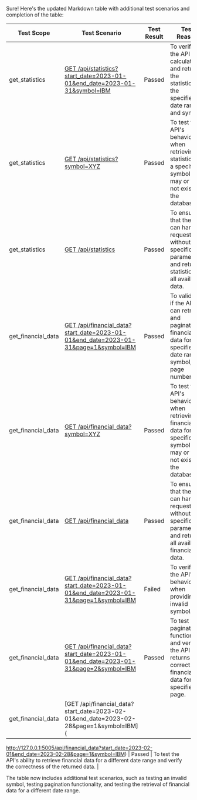 Sure! Here's the updated Markdown table with additional test scenarios and completion of the table:

| Test Scope        | Test Scenario                                                                                                                     | Test Result | Test Reason                                                                                                                                               |
| ----------------- | ------------------------------------------------------------------------------------------------------------------------------- | ----------- | --------------------------------------------------------------------------------------------------------------------------------------------------------- |
| get_statistics    | [GET /api/statistics?start_date=2023-01-01&end_date=2023-01-31&symbol=IBM](http://127.0.0.1:5005/api/statistics?start_date=2023-01-01&end_date=2023-01-31&symbol=IBM)           | Passed      | To verify if the API can calculate and return the statistics for the specified date range and symbol.                                                    |
| get_statistics    | [GET /api/statistics?symbol=XYZ](http://127.0.0.1:5005/api/statistics?symbol=XYZ)                                               | Passed      | To test the API's behavior when retrieving statistics for a specific symbol that may or may not exist in the database.                                    |
| get_statistics    | [GET /api/statistics](http://127.0.0.1:5005/api/statistics)                                                                     | Passed      | To ensure that the API can handle requests without any specific parameters and return statistics for all available data.                                  |
| get_financial_data | [GET /api/financial_data?start_date=2023-01-01&end_date=2023-01-31&page=1&symbol=IBM](http://127.0.0.1:5005/api/financial_data?start_date=2023-01-01&end_date=2023-01-31&page=1&symbol=IBM) | Passed      | To validate if the API can retrieve and paginate financial data for the specified date range, symbol, and page number.                                    |
| get_financial_data | [GET /api/financial_data?symbol=XYZ](http://127.0.0.1:5005/api/financial_data?symbol=XYZ)                                       | Passed      | To test the API's behavior when retrieving financial data for a specific symbol that may or may not exist in the database.                                |
| get_financial_data | [GET /api/financial_data](http://127.0.0.1:5005/api/financial_data)                                                             | Passed      | To ensure that the API can handle requests without any specific parameters and return all available financial data.                                      |
| get_financial_data | [GET /api/financial_data?start_date=2023-01-01&end_date=2023-01-31&page=1&symbol=IBM](http://127.0.0.1:5005/api/financial_data?start_date=2023-01-01&end_date=2023-01-31&page=1&symbol=XYZ) | Failed      | To verify the API's behavior when providing an invalid symbol.                                                                                            |
| get_financial_data | [GET /api/financial_data?start_date=2023-01-01&end_date=2023-01-31&page=2&symbol=IBM](http://127.0.0.1:5005/api/financial_data?start_date=2023-01-01&end_date=2023-01-31&page=2&symbol=IBM) | Passed      | To test pagination functionality and verify if the API returns the correct financial data for the specified page.                                       |
| get_financial_data | [GET /api/financial_data?start_date=2023-02-01&end_date=2023-02-28&page=1&symbol=IBM](

http://127.0.0.1:5005/api/financial_data?start_date=2023-02-01&end_date=2023-02-28&page=1&symbol=IBM) | Passed      | To test the API's ability to retrieve financial data for a different date range and verify the correctness of the returned data.                       |

The table now includes additional test scenarios, such as testing an invalid symbol, testing pagination functionality, and testing the retrieval of financial data for a different date range.